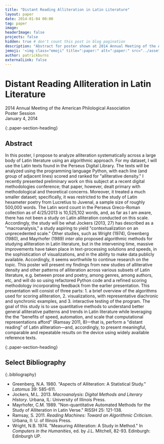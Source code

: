 ```yaml
---
title: "Distant Reading Alliteration in Latin Literature"
layout: paper
date: 2014-01-04 00:00
tag: paper
image: 
headerImage: false
projects: false
hidden: true # don't count this post in blog pagination
description: "Abstract for poster shown at 2014 Annual Meeting of the American Philological Association"
jemoji: '<img class="emoji" title=":paper:" alt=":paper:" src="../assets/images/paper-icon.png" height="20" width="20" align="absmiddle">'
author: patrickburns
externalLink: false
---
```


# Distant Reading Alliteration in Latin Literature
2014 Annual Meeting of the American Philological Association  
Poster Session  
January 4, 2014

{:.paper-section-heading}
## Abstract 
In this poster, I propose to analyze alliteration systematically across a large body of Latin literature using an algorithmic approach. For my dataset, I will use the Latin texts found in the Perseus Digital Library. The texts will be analyzed using the programming language Python, with each line (and group of adjacent lines) scored and ranked for "alliterative density." I recently presented preliminary work on this subject at a recent digital methodologies conference; that paper, however, dealt primary with methodological and theoretical concerns. Moreover, it treated a much smaller dataset; specifically, it was restricted to the study of Latin hexameter poetry from Lucretius to Juvenal, a sample size of roughly 500,000 words. The Latin word count in the Perseus Greco-Roman collection as of 4/25/2013 is 10,525,102 words, and, as far as I am aware, there has not been a study on Latin alliteration conducted on this scale. Accordingly, the study will be what Jockers (2013, 27) has described as a "macroanalysis," a study aspiring to yield "contextualization on an unprecedented scale." Other studies, such as Wright (1974), Greenberg (1980), and Mayrhofer (1989) *inter alia* proposed algorithmic methods for studying alliteration in Latin literature, but in the intervening time, massive improvements have taken place in text-processing solutions and speeds, in the sophistication of visualizations, and in the ability to make data publicly available. Accordingly, it seems worthwhile to continue research on the topic. This poster will present my findings from new studies of alliterative density and other patterns of alliteration across various subsets of Latin literature, e.g. between prose and poetry, among genres, among authors, etc, and will do so using refactored Python code and a refined scoring methodology incorporating feedback from the earlier presentation. This presentation will consist of three parts: 1. a brief overview of the algorithms used for scoring alliteration, 2. visualizations, with representative diachronic and synchronic examples, and 3. interactive testing of the program. The goal of this study is to use quantitative methods to understand better general alliterative patterns and trends in Latin literature while leveraging the the "benefits of speed, automation, and scale that computational representations afford" (Ramsay 2011, 8)—that is, perform a "distant reading" of Latin alliteration—and, accordingly, to present meaningful, comparable and repeatable results on the device using widely available reference texts.

{:.paper-section-heading}
## Select Bibliography

{:.bibliography}
- Greenberg, N.A. 1980. "Aspects of Alliteration: A Statistical Study." <i>Latomus</i> 39: 585-611.
- Jockers, M.L. 2013. *Macroanalysis: Digital Methods and Literary History*. Urbana, IL: University of Illinois Press.
- Mayrhofer, C.M. 1989. "Non-quantitative Automated Methods for the Study of Alliteration in Latin Verse." RISSH 25: 121-138.
- Ramsay, S. 2011. <i>Reading Machines: Toward an Algorithmic Criticism</i>. Urbana, Il: U. of Illinois Press.
- Wright, N.B. 1974. "Measuring Alliteration: A Study in Method." In <i>Computers in the Humanities</i>, ed. by J.L. Mitchell, 82-93. Edinburgh: Edinburgh UP.
